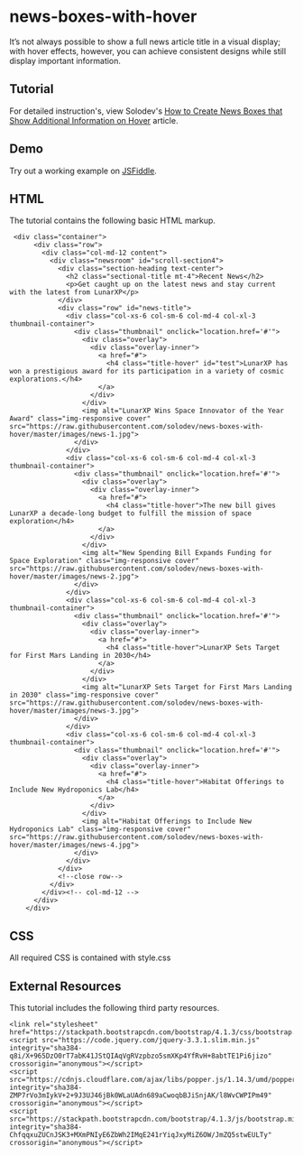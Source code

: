 # news-boxes-with-hover
It’s not always possible to show a full news article title in a visual display; with hover effects, however, you can achieve consistent designs while still display important information.

## Tutorial
For detailed instruction's, view Solodev's [How to Create News Boxes that Show Additional Information on Hover](https://www.solodev.com/blog/web-design/how-to-create-news-boxes-that-show-additional-information-on-hover.stml) article.

## Demo
Try out a working example on [JSFiddle](https://jsfiddle.net/solodev/e56pL7dv/).

## HTML
The tutorial contains the following basic HTML markup.

```
 <div class="container">
      <div class="row">
        <div class="col-md-12 content">
          <div class="newsroom" id="scroll-section4">
            <div class="section-heading text-center">
              <h2 class="sectional-title mt-4">Recent News</h2>
              <p>Get caught up on the latest news and stay current with the latest from LunarXP</p>
            </div>
            <div class="row" id="news-title">
              <div class="col-xs-6 col-sm-6 col-md-4 col-xl-3 thumbnail-container">
                <div class="thumbnail" onclick="location.href='#'">
                  <div class="overlay">
                    <div class="overlay-inner">
                      <a href="#">
                        <h4 class="title-hover" id="test">LunarXP has won a prestigious award for its participation in a variety of cosmic explorations.</h4>
                      </a>
                    </div>
                  </div>
                  <img alt="LunarXP Wins Space Innovator of the Year Award" class="img-responsive cover" src="https://raw.githubusercontent.com/solodev/news-boxes-with-hover/master/images/news-1.jpg">
                </div>
              </div>
              <div class="col-xs-6 col-sm-6 col-md-4 col-xl-3 thumbnail-container">
                <div class="thumbnail" onclick="location.href='#'">
                  <div class="overlay">
                    <div class="overlay-inner">
                      <a href="#">
                        <h4 class="title-hover">The new bill gives LunarXP a decade-long budget to fulfill the mission of space exploration</h4>
                      </a>
                    </div>
                  </div>
                  <img alt="New Spending Bill Expands Funding for Space Exploration" class="img-responsive cover" src="https://raw.githubusercontent.com/solodev/news-boxes-with-hover/master/images/news-2.jpg">
                </div>
              </div>
              <div class="col-xs-6 col-sm-6 col-md-4 col-xl-3 thumbnail-container">
                <div class="thumbnail" onclick="location.href='#'">
                  <div class="overlay">
                    <div class="overlay-inner">
                      <a href="#">
                        <h4 class="title-hover">LunarXP Sets Target for First Mars Landing in 2030</h4>
                      </a>
                    </div>
                  </div>
                  <img alt="LunarXP Sets Target for First Mars Landing in 2030" class="img-responsive cover" src="https://raw.githubusercontent.com/solodev/news-boxes-with-hover/master/images/news-3.jpg">
                </div>
              </div>
              <div class="col-xs-6 col-sm-6 col-md-4 col-xl-3 thumbnail-container">
                <div class="thumbnail" onclick="location.href='#'">
                  <div class="overlay">
                    <div class="overlay-inner">
                      <a href="#">
                        <h4 class="title-hover">Habitat Offerings to Include New Hydroponics Lab</h4>
                      </a>
                    </div>
                  </div>
                  <img alt="Habitat Offerings to Include New Hydroponics Lab" class="img-responsive cover" src="https://raw.githubusercontent.com/solodev/news-boxes-with-hover/master/images/news-4.jpg">
                </div>
              </div>
            </div>
            <!--close row-->
          </div>
        </div><!-- col-md-12 -->
      </div>
    </div>   
```

## CSS
All required CSS is contained with style.css

## External Resources
This tutorial includes the following third party resources.

```
<link rel="stylesheet" href="https://stackpath.bootstrapcdn.com/bootstrap/4.1.3/css/bootstrap.min.css">
<script src="https://code.jquery.com/jquery-3.3.1.slim.min.js" integrity="sha384-q8i/X+965DzO0rT7abK41JStQIAqVgRVzpbzo5smXKp4YfRvH+8abtTE1Pi6jizo" crossorigin="anonymous"></script>
<script src="https://cdnjs.cloudflare.com/ajax/libs/popper.js/1.14.3/umd/popper.min.js" integrity="sha384-ZMP7rVo3mIykV+2+9J3UJ46jBk0WLaUAdn689aCwoqbBJiSnjAK/l8WvCWPIPm49" crossorigin="anonymous"></script>
<script src="https://stackpath.bootstrapcdn.com/bootstrap/4.1.3/js/bootstrap.min.js" integrity="sha384-ChfqqxuZUCnJSK3+MXmPNIyE6ZbWh2IMqE241rYiqJxyMiZ6OW/JmZQ5stwEULTy" crossorigin="anonymous"></script>
```

